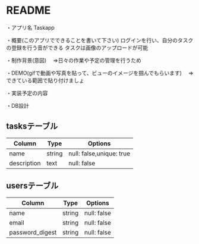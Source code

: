 # README

・アプリ名
 Taskapp

・概要(このアプリでできることを書いて下さい)
 ログインを行い、自分のタスクの登録を行う音ができる
 タスクは画像のアップロードが可能

・制作背景(意図)
　⇒日々の作業や予定の管理を行うため

・DEMO(gifで動画や写真を貼って、ビューのイメージを掴んでもらいます)
　⇒できている範囲で貼り付けましょ

・実装予定の内容




・DB設計
 ## tasksテーブル
 
|Column|Type|Options|
|------|----|-------|
|name|string|null: false,unique: true|
|description|text|null: false|

## usersテーブル

|Column|Type|Options|
|------|----|-------|
|name|string|null: false|
|email|string|null: false|
|password_digest|string|null: false|